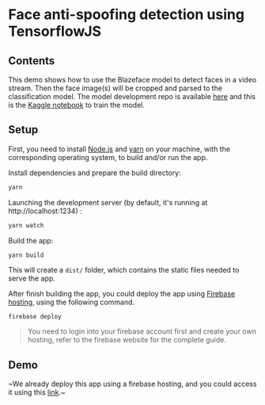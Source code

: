 # Face anti-spoofing detection using TensorflowJS

## Contents

This demo shows how to use the Blazeface model to detect faces in a video stream. Then the face image(s) will be cropped and parsed to the classification model. The model development repo is available [here](https://github.com/abrosua/face-anti-spoofing) and this is the [Kaggle notebook](https://www.kaggle.com/code/faber24/face-anti-spoofing-detection-using-mobilenetv2) to train the model.

## Setup

First, you need to install [Node.js](https://nodejs.org/en/) and [yarn](https://classic.yarnpkg.com/en/docs/install/#debian-stable) on your machine, with the corresponding operating system, to build and/or run the app.
 
Install dependencies and prepare the build directory:

```sh
yarn
```

Launching the development server (by default, it's running at http://localhost:1234) :

```sh
yarn watch
```

Build the app:

```sh
yarn build
```
This will create a `dist/` folder, which contains the static files needed to serve the app.

After finish building the app, you could deploy the app using [Firebase hosting](https://console.firebase.google.com/), using the following command.
```shell script
firebase deploy
```

> You need to login into your firebase account first and create your own hosting, refer to the firebase website for the complete guide.

## Demo
~We already deploy this app using a firebase hosting, and you could access it using this [link](https://bit.ly/spoof-detection).~
